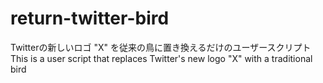 # return-twitter-bird

Twitterの新しいロゴ "X" を従来の鳥に置き換えるだけのユーザースクリプト
This is a user script that replaces Twitter's new logo "X" with a traditional bird
